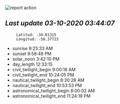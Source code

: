 ![report action](https://github.com/matiasz8/actions-for-reports/workflows/report%20action/badge.svg?branch=develop) 


## *****Last update 03-10-2020 03:44:07*****



		 Latitud: -34.61315
		 Longitud: -58.37723

 - sunrise 	 9:25:33 AM
 - sunset 	 9:58:48 PM
 - solar_noon 	 3:42:10 PM
 - day_length 	 12:33:15
 - civil_twilight_begin 	 9:00:16 AM
 - civil_twilight_end 	 10:24:05 PM
 - nautical_twilight_begin 	 8:30:28 AM
 - nautical_twilight_end 	 10:53:53 PM
 - astronomical_twilight_begin 	 8:00:02 AM
 - astronomical_twilight_end 	 11:24:19 PM
